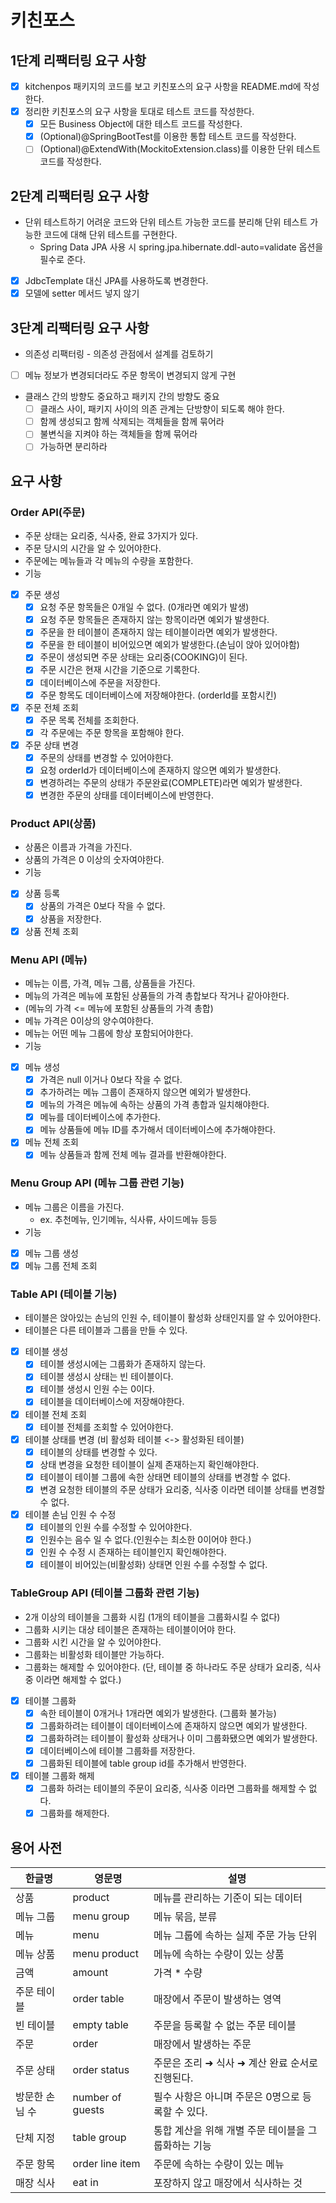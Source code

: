 # 키친포스

## 1단계 리팩터링 요구 사항
* [x] kitchenpos 패키지의 코드를 보고 키친포스의 요구 사항을 README.md에 작성한다.
* [x] 정리한 키친포스의 요구 사항을 토대로 테스트 코드를 작성한다.
  - [x] 모든 Business Object에 대한 테스트 코드를 작성한다.
  - [x] (Optional)@SpringBootTest를 이용한 통합 테스트 코드를 작성한다. 
  - [ ] (Optional)@ExtendWith(MockitoExtension.class)를 이용한 단위 테스트 코드를 작성한다.

## 2단계 리팩터링 요구 사항
* 단위 테스트하기 어려운 코드와 단위 테스트 가능한 코드를 분리해 단위 테스트 가능한 코드에 대해 단위 테스트를 구현한다.
  - Spring Data JPA 사용 시 spring.jpa.hibernate.ddl-auto=validate 옵션을 필수로 준다.
- [x] JdbcTemplate 대신 JPA를 사용하도록 변경한다.
- [x] 모델에 setter 메서드 넣지 않기

## 3단계 리팩터링 요구 사항
* 의존성 리팩터링 - 의존성 관점에서 설계를 검토하기
* [ ] 메뉴 정보가 변경되더라도 주문 항목이 변경되지 않게 구현
* 클래스 간의 방향도 중요하고 패키지 간의 방향도 중요
  * [ ] 클래스 사이, 패키지 사이의 의존 관계는 단방향이 되도록 해야 한다.
  * [ ] 함께 생성되고 함께 삭제되는 객체들을 함께 묶어라
  * [ ] 불변식을 지켜야 하는 객체들을 함께 묶어라
  * [ ] 가능하면 분리하라

## 요구 사항
### Order API(주문)
* 주문 상태는 요리중, 식사중, 완료 3가지가 있다.
* 주문 당시의 시간을 알 수 있어야한다.
* 주문에는 메뉴들과 각 메뉴의 수량을 포함한다.
* 기능
* [x] 주문 생성
  * [x] 요청 주문 항목들은 0개일 수 없다. (0개라면 예외가 발생)
  * [x] 요청 주문 항목들은 존재하지 않는 항목이라면 예외가 발생한다.
  * [x] 주문을 한 테이블이 존재하지 않는 테이블이라면 예외가 발생한다.
  * [x] 주문을 한 테이블이 비어있으면 예외가 발생한다.(손님이 앉아 있어야함)
  * [x] 주문이 생성되면 주문 상태는 요리중(COOKING)이 된다.
  * [x] 주문 시간은 현재 시간을 기준으로 기록한다.
  * [x] 데이터베이스에 주문을 저장한다.
  * [x] 주문 항목도 데이터베이스에 저장해야한다. (orderId를 포함시킨)
* [x] 주문 전체 조회
  * [x] 주문 목록 전체를 조회한다.
  * [x] 각 주문에는 주문 항목을 포함해야 한다.
* [x] 주문 상태 변경
  * [x] 주문의 상태를 변경할 수 있어야한다.
  * [x] 요청 orderId가 데이터베이스에 존재하지 않으면 예외가 발생한다.
  * [x] 변경하려는 주문의 상태가 주문완료(COMPLETE)라면 예외가 발생한다.
  * [x] 변경한 주문의 상태를 데이터베이스에 반영한다.

### Product API(상품)
* 상품은 이름과 가격을 가진다.
* 상품의 가격은 0 이상의 숫자여야한다.
* 기능
* [x] 상품 등록
  * [x] 상품의 가격은 0보다 작을 수 없다.
  * [x] 상품을 저장한다.
* [x] 상품 전체 조회

### Menu API (메뉴)
* 메뉴는 이름, 가격, 메뉴 그룹, 상품들을 가진다.
* 메뉴의 가격은 메뉴에 포함된 상품들의 가격 총합보다 작거나 같아야한다.
* (메뉴의 가격 <= 메뉴에 포함된 상품들의 가격 총합)
* 메뉴 가격은 0이상의 양수여야한다.
* 메뉴는 어떤 메뉴 그룹에 항상 포함되어야한다.
* 기능
* [x] 메뉴 생성
  * [x] 가격은 null 이거나 0보다 작을 수 없다.
  * [x] 추가하려는 메뉴 그룹이 존재하지 않으면 예외가 발생한다.
  * [x] 메뉴의 가격은 메뉴에 속하는 상품의 가격 총합과 일치해야한다.
  * [x] 메뉴를 데이터베이스에 추가한다.
  * [x] 메뉴 상품들에 메뉴 ID를 추가해서 데이터베이스에 추가해야한다.
* [x] 메뉴 전체 조회
  * [x] 메뉴 상품들과 함께 전체 메뉴 결과를 반환해야한다.

### Menu Group API (메뉴 그룹 관련 기능)
* 메뉴 그룹은 이름을 가진다.
  * ex. 추천메뉴, 인기메뉴, 식사류, 사이드메뉴 등등
* 기능
* [x] 메뉴 그룹 생성
* [x] 메뉴 그룹 전체 조회

### Table API (테이블 기능)
* 테이블은 앉아있는 손님의 인원 수, 테이블이 활성화 상태인지를 알 수 있어야한다.
* 테이블은 다른 테이블과 그룹을 만들 수 있다.
* [x] 테이블 생성
  * [x] 테이블 생성시에는 그룹화가 존재하지 않는다.
  * [x] 테이블 생성시 상태는 빈 테이블이다.
  * [x] 테이블 생성시 인원 수는 0이다.
  * [x] 테이블을 데이터베이스에 저장해야한다.
* [x] 테이블 전체 조회
  * [x] 테이블 전체를 조회할 수 있어야한다.
* [x] 테이블 상태를 변경 (비 활성화 테이블 <-> 활성화된 테이블)
  * [x] 테이블의 상태를 변경할 수 있다.
  * [x] 상태 변경을 요청한 테이블이 실제 존재하는지 확인해야한다.
  * [x] 테이블이 테이블 그룹에 속한 상태면 테이블의 상태를 변경할 수 없다.
  * [x] 변경 요청한 테이블의 주문 상태가 요리중, 식사중 이라면 테이블 상태를 변경할 수 없다.
* [x] 테이블 손님 인원 수 수정
  * [x] 테이블의 인원 수를 수정할 수 있어야한다.
  * [x] 인원수는 음수 일 수 없다.(인원수는 최소한 0이어야 한다.)
  * [x] 인원 수 수정 시 존재하는 테이블인지 확인해야한다.
  * [x] 테이블이 비어있는(비활성화) 상태면 인원 수를 수정할 수 없다.

### TableGroup API (테이블 그룹화 관련 기능)
* 2개 이상의 테이블을 그룹화 시킴 (1개의 테이블을 그룹화시킬 수 없다)
* 그룹화 시키는 대상 테이블은 존재하는 테이블이어야 한다.
* 그룹화 시킨 시간을 알 수 있어야한다.
* 그룹화는 비활성화 테이블만 가능하다.
* 그룹화는 해제할 수 있어야한다. (단, 테이블 중 하나라도 주문 상태가 요리중, 식사중 이라면 해제할 수 없다.)
* [x] 테이블 그룹화
  * [x] 속한 테이블이 0개거나 1개라면 예외가 발생한다. (그룹화 불가능)
  * [x] 그룹화하려는 테이블이 데이터베이스에 존재하지 않으면 예외가 발생한다.
  * [x] 그룹화하려는 테이블이 활성화 상태거나 이미 그룹화됐으면 예외가 발생한다.
  * [x] 데이터베이스에 테이블 그룹화를 저장한다.
  * [x] 그룹화된 테이블에 table group id를 추가해서 반영한다.
* [x] 테이블 그룹화 해제
  * [x] 그룹화 하려는 테이블의 주문이 요리중, 식사중 이라면 그룹화를 해제할 수 없다.
  * [x] 그룹화를 해제한다.

## 용어 사전

| 한글명 | 영문명 | 설명 |
| --- | --- | --- |
| 상품 | product | 메뉴를 관리하는 기준이 되는 데이터 |
| 메뉴 그룹 | menu group | 메뉴 묶음, 분류 |
| 메뉴 | menu | 메뉴 그룹에 속하는 실제 주문 가능 단위 |
| 메뉴 상품 | menu product | 메뉴에 속하는 수량이 있는 상품 |
| 금액 | amount | 가격 * 수량 |
| 주문 테이블 | order table | 매장에서 주문이 발생하는 영역 |
| 빈 테이블 | empty table | 주문을 등록할 수 없는 주문 테이블 |
| 주문 | order | 매장에서 발생하는 주문 |
| 주문 상태 | order status | 주문은 조리 ➜ 식사 ➜ 계산 완료 순서로 진행된다. |
| 방문한 손님 수 | number of guests | 필수 사항은 아니며 주문은 0명으로 등록할 수 있다. |
| 단체 지정 | table group | 통합 계산을 위해 개별 주문 테이블을 그룹화하는 기능 |
| 주문 항목 | order line item | 주문에 속하는 수량이 있는 메뉴 |
| 매장 식사 | eat in | 포장하지 않고 매장에서 식사하는 것 |

